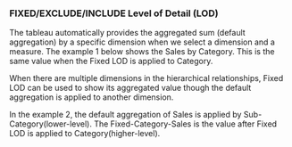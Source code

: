 ### FIXED/EXCLUDE/INCLUDE Level of Detail (LOD)

The tableau automatically provides the aggregated sum (default aggregation) by a specific dimension when we select a dimension and a measure. The example 1 below shows the Sales by Category. This is the same value when the Fixed LOD is applied to Category. 

When there are multiple dimensions in the hierarchical relationships, Fixed LOD can be used to show its aggregated value though the default aggregation is applied to another dimension.

In the example 2, the default aggregation of Sales is applied by Sub-Category(lower-level). The Fixed-Category-Sales is the value after Fixed LOD is applied to Category(higher-level).

